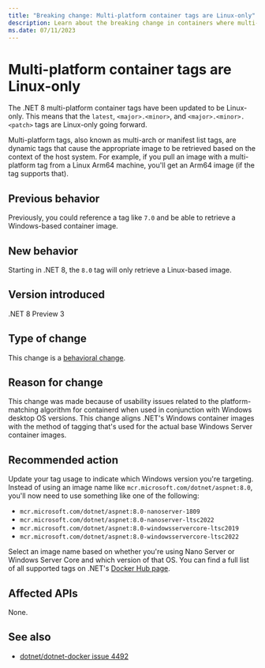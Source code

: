```yaml
---
title: "Breaking change: Multi-platform container tags are Linux-only"
description: Learn about the breaking change in containers where multi-platform container tags are now Linux-only.
ms.date: 07/11/2023
---
```

# Multi-platform container tags are Linux-only

The .NET 8 multi-platform container tags have been updated to be Linux-only. This means that the `latest`, `<major>.<minor>`, and `<major>.<minor>.<patch>` tags are Linux-only going forward.

Multi-platform tags, also known as multi-arch or manifest list tags, are dynamic tags that cause the appropriate image to be retrieved based on the context of the host system. For example, if you pull an image with a multi-platform tag from a Linux Arm64 machine, you'll get an Arm64 image (if the tag supports that).

## Previous behavior

Previously, you could reference a tag like `7.0` and be able to retrieve a Windows-based container image.

## New behavior

Starting in .NET 8, the `8.0` tag will only retrieve a Linux-based image.

## Version introduced

.NET 8 Preview 3

## Type of change

This change is a [behavioral change](../../categories.md#behavioral-change).

## Reason for change

This change was made because of usability issues related to the platform-matching algorithm for containerd when used in conjunction with Windows desktop OS versions. This change aligns .NET's Windows container images with the method of tagging that's used for the actual base Windows Server container images.

## Recommended action

Update your tag usage to indicate which Windows version you're targeting. Instead of using an image name like `mcr.microsoft.com/dotnet/aspnet:8.0`, you'll now need to use something like one of the following:

- `mcr.microsoft.com/dotnet/aspnet:8.0-nanoserver-1809`
- `mcr.microsoft.com/dotnet/aspnet:8.0-nanoserver-ltsc2022`
- `mcr.microsoft.com/dotnet/aspnet:8.0-windowsservercore-ltsc2019`
- `mcr.microsoft.com/dotnet/aspnet:8.0-windowsservercore-ltsc2022`

Select an image name based on whether you're using Nano Server or Windows Server Core and which version of that OS. You can find a full list of all supported tags on .NET's [Docker Hub page](https://hub.docker.com/_/microsoft-dotnet).

## Affected APIs

None.

## See also

- [dotnet/dotnet-docker issue 4492](https://github.com/dotnet/dotnet-docker/issues/4492)
